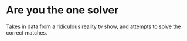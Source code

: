 Are you the one solver
======================

Takes in data from a ridiculous reality tv show, and attempts to solve the correct matches.